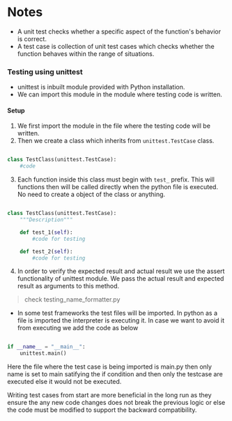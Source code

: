# Notes

- A unit test checks whether a specific aspect of the function's behavior is correct.
- A test case is collection of unit test cases which checks whether the function behaves within the range of situations.

### Testing using unittest

- unittest is inbuilt module provided with Python installation. 
- We can import this module in the module where testing code is written.

#### Setup

1) We first import the module in the file where the testing code will be written.
2) Then we create a class which inherits from `unittest.TestCase` class.

``` Python

class TestClass(unittest.TestCase):
    #code

```

3) Each function inside this class must begin with `test_` prefix. This will functions then will be called directly when the python file is executed. No need to create a object of the class or anything.

``` Python

class TestClass(unittest.TestCase):
    """Description"""

    def test_1(self):
        #code for testing

    def test_2(self):
        #code for testing

```

4) In order to verify the expected result and actual result we use the assert functionality of unittest module. We pass the actual result and expected result as arguments to this method.

> check testing_name_formatter.py

- In some test frameworks the test files will be imported. In python as a file is imported the interpreter is executing it. In case we want to avoid it from executing we add the code as below

``` Python

if __name__ = "__main__":
    unittest.main()

```

Here the file where the test case is being imported is main.py then only name is set to main satifying the if condition and then only the testcase are executed else it would not be executed.

Writing test cases from start are more beneficial in the long run as they ensure the any new code changes does not break the previous logic or else the code must be modified to support the backward compatibility.
